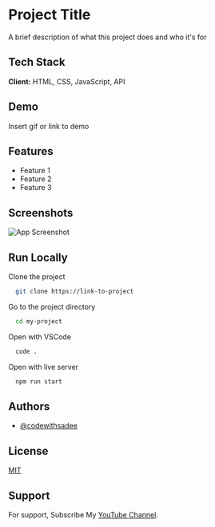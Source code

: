 # Project Title

A brief description of what this project does and who it's for

## Tech Stack

**Client:** HTML, CSS, JavaScript, API

## Demo

Insert gif or link to demo

## Features

-   Feature 1
-   Feature 2
-   Feature 3

## Screenshots

![App Screenshot](https://via.placeholder.com/468x300?text=App+Screenshot+Here)

## Run Locally

Clone the project

```bash
  git clone https://link-to-project
```

Go to the project directory

```bash
  cd my-project
```

Open with VSCode

```bash
  code .
```

Open with live server

```bash
  npm run start
```

## Authors

-   [@codewithsadee](https://www.github.com/EmePin)

## License

[MIT](https://choosealicense.com/licenses/mit/)

## Support

<!-- For support, Join my [Patreon Comunity](https://www.patreon.com/codewithsadee/membership) or  -->

For support, Subscribe My [YouTube Channel](https://youtube.com/@aimeepineda8400).
